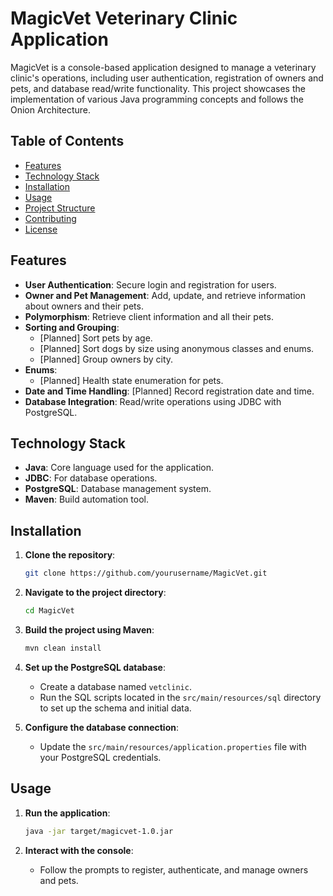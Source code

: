 # MagicVet Veterinary Clinic Application

MagicVet is a console-based application designed to manage a veterinary clinic's operations, including user authentication, registration of owners and pets, and database read/write functionality.
This project showcases the implementation of various Java programming concepts and follows the Onion Architecture.

## Table of Contents

- [Features](#features)
- [Technology Stack](#technology-stack)
- [Installation](#installation)
- [Usage](#usage)
- [Project Structure](#project-structure)
- [Contributing](#contributing)
- [License](#license)

## Features

- **User Authentication**: Secure login and registration for users.
- **Owner and Pet Management**: Add, update, and retrieve information about owners and their pets.
- **Polymorphism**: Retrieve client information and all their pets.
- **Sorting and Grouping**:
  - [Planned] Sort pets by age.
  - [Planned] Sort dogs by size using anonymous classes and enums.
  - [Planned] Group owners by city.
- **Enums**:
  - [Planned] Health state enumeration for pets.
- **Date and Time Handling**: [Planned] Record registration date and time.
- **Database Integration**: Read/write operations using JDBC with PostgreSQL.

## Technology Stack

- **Java**: Core language used for the application.
- **JDBC**: For database operations.
- **PostgreSQL**: Database management system.
- **Maven**: Build automation tool.

## Installation

1. **Clone the repository**:
    ```bash
    git clone https://github.com/yourusername/MagicVet.git
    ```

2. **Navigate to the project directory**:
    ```bash
    cd MagicVet
    ```

3. **Build the project using Maven**:
    ```bash
    mvn clean install
    ```

4. **Set up the PostgreSQL database**:
    - Create a database named `vetclinic`.
    - Run the SQL scripts located in the `src/main/resources/sql` directory to set up the schema and initial data.

5. **Configure the database connection**:
    - Update the `src/main/resources/application.properties` file with your PostgreSQL credentials.

## Usage

1. **Run the application**:
    ```bash
    java -jar target/magicvet-1.0.jar
    ```

2. **Interact with the console**:
    - Follow the prompts to register, authenticate, and manage owners and pets.
